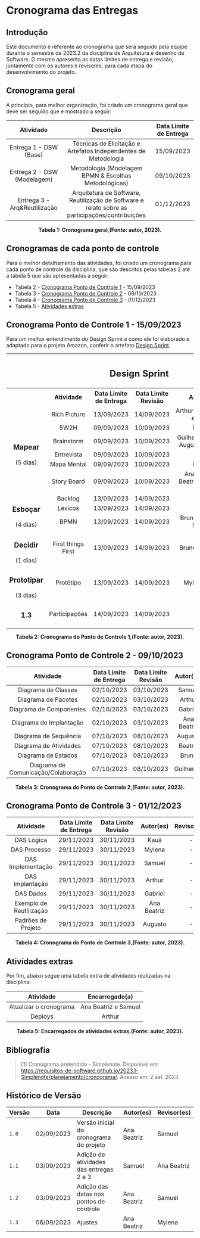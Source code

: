 # Cronograma das Entregas

## Introdução

Este documento é referente ao cronograma que será seguido pela equipe durante o semestre de 2023.2 da disciplina de Arquitetura e desenho de Software.
O mesmo apresenta as datas limites de entrega e revisão, juntamente com os autores e revisores, para cada etapa do desenvolvimento do projeto.

## Cronograma geral
A princípio, para melhor organização, foi criado um cronograma geral que deve ser seguido que é mostrado a seguir:

<div align="center">

|          Atividade           |                                            Descrição                                            | Data Limite de Entrega |
| :--------------------------: | :---------------------------------------------------------------------------------------------: | :--------------------: |
|    Entrega 1 - DSW (Base)    |                 Técnicas de Elicitação e Artefatos Independentes de Metodologia                 |       15/09/2023       |
| Entrega 2 - DSW (Modelagem)  |                      Metodologia (Modelagem BPMN & Escolhas Metodológicas)                      |       09/10/2023       |
| Entrega 3 - Arq&Reutilização | Arquitetura de Software, Reutilização de Software e relato sobre as participações/contribuições |       01/12/2023       |


**Tabela 1: Cronograma geral,(Fonte: autor, 2023).**

</div>

## Cronogramas de cada ponto de controle
Para o melhor detalhamento das atividades, foi criado um cronograma para cada ponto de controle da disciplina, que são descritos pelas tabelas 2 até a tabela 5 que são apresentadas a seguir:

 - Tabela 2 - [Cronograma Ponto de Controle 1](#cronograma-ponto-de-controle-1---15092023) - 15/09/2023
 - Tabela 3 - [Cronograma Ponto de Controle 2](#cronograma-ponto-de-controle-2---09102023) - 09/10/2023
 - Tabela 4 - [Cronograma Ponto de Controle 3](#cronograma-ponto-de-controle-3---01122023) - 01/12/2023
 - Tabela 5 - [Atividades extras](#atividades-extras)

## Cronograma Ponto de Controle 1 - 15/09/2023 
Para um melhor entendimento do Design Sprint e como ele foi elaborado e adaptado para o projeto Amazon, conferir o artefato [Design Sprint](docs/Base/2.0-Design-Sprint.md).

<div align="center">
  <table style="margin: 0 auto; text-align: center;">
    <tr>
      <th style="text-align: center" colspan="6">
        <h2>Design Sprint</h2>
      </th>
    </tr>
    <tr>
      <th></th>
      <th>Atividade</th>
      <th>Data Limite de Entrega</th>
      <th>Data Limite Revisão</th>
      <th>Autor(es)</th>
      <th>Revisor(es)</th>
    </tr>
    </tr>
    <tr>
      <td style="vertical-align: middle" rowspan="6"><h3><b>Mapear</b></h3>(5 dias)</td>
      <td>Rich Picture</td>
      <td>13/09/2023</td>
      <td>14/09/2023</td>
      <td>Arthur(documento) e Todos</td>
      <td></td>
    </tr>
    <tr>
      <td>5W2H</td>
      <td>09/09/2023</td>
      <td>10/09/2023</td>
      <td>Mylena</td>
      <td>-</td>
    </tr>
    <tr>
      <td>Brainstorm</td>
      <td>09/09/2023</td>
      <td>10/09/2023</td>
      <td>Guilherme, Arthur, Augusto, Samuel</td>
      <td>-</td>
    </tr>
    <tr>
      <td>Entrevista</td>
      <td>09/09/2023</td>
      <td>10/09/2023</td>
      <td>Kauã</td>
      <td>-</td>
    </tr>
    <tr>
      <td>Mapa Mental</td>
      <td>09/09/2023</td>
      <td>10/09/2023</td>
      <td>Beatriz</td>
      <td>-</td>
    </tr>
    <tr>
      <td>Story Board</td>
      <td>09/09/2023</td>
      <td>10/09/2023</td>
      <td>Ana, Samuel, Beatriz, Augusto, Arthur</td>
      <td>-</td>
    </tr>
      <td style="vertical-align: middle" rowspan="3"><h3><b>Esboçar</b></h3>(4 dias)</td>
      <td>Backlog</td>
      <td>13/09/2023</td>
      <td>14/09/2023</td>
      <td>Arthur</td>
      <td>-</td>
    </tr>
    <tr>
      <td>Léxicos</td>
      <td>13/09/2023</td>
      <td>14/09/2023</td>
      <td>Kauã</td>
      <td>-</td>
    </tr>
    <tr>
      <td>BPMN</td>
      <td>13/09/2023</td>
      <td>14/09/2023</td>
      <td>Bruno, Gabriel e Samuel</td>
      <td>-</td>
    </tr>
      <td style="vertical-align: middle" rowspan="1"><h3><b>Decidir</b></h3>(1 dias)</td>
      <td>First things First</td>
      <td>13/09/2023</td>
      <td>14/09/2023</td>
      <td>Bruno e Augusto</td>
      <td>-</td>
    </tr>
    </tr>
      <td style="vertical-align: middle" rowspan="1"><h3><b>Prototipar</b></h3>(3 dias)</td>
      <td>Protótipo</td>
      <td>13/09/2023</td>
      <td>14/09/2023</td>
      <td>Mylena e Ana</td>
      <td>-</td>
    </tr>
    <tr>
      <td style="vertical-align: middle"><h3><b>1.3</b></h3></td>
      <td>Participações</td>
      <td>14/09/2023</td>
      <td>14/09/2023</td>
      <td>Todos</td>
      <td></td>
    </tr>
  </table>

**Tabela 2: Cronograma do Ponto de Controle 1,(Fonte: autor, 2023).**

</div>

## Cronograma Ponto de Controle 2 - 09/10/2023

<div align="center">

|              Atividade              | Data Limite de Entrega | Data Limite Revisão |  Autor(es)  | Revisor(es) |
| :---------------------------------: | :--------------------: | :-----------------: | :---------: | :---------: |
|         Diagrama de Classes         |       02/10/2023       |     03/10/2023      |   Samuel    |      -      |
|         Diagrama de Pacotes         |       02/10/2023       |     03/10/2023      |   Arthur    |      -      |
|       Diagrama de Componentes       |       02/10/2023       |     03/10/2023      |   Gabriel   |      -      |
|       Diagrama de Implantação       |       02/10/2023       |     03/10/2023      | Ana Beatriz |      -      |
|        Diagrama de Sequência        |       07/10/2023       |     08/10/2023      |   Augusto   |      -      |
|       Diagrama de Atividades        |       07/10/2023       |     08/10/2023      |   Beatriz   |      -      |
|         Diagrama de Estados         |       07/10/2023       |     08/10/2023      |    Bruno    |      -      |
| Diagrama de Comunicação/Colaboração |       07/10/2023       |     08/10/2023      |  Guilherme  |      -      |

**Tabela 3: Cronograma do Ponto de Controle 2,(Fonte: autor, 2023).**

</div>

## Cronograma Ponto de Controle 3 - 01/12/2023

<div align="center">

|        Atividade        | Data Limite de Entrega | Data Limite Revisão |  Autor(es)  | Revisor(es) |
| :---------------------: | :--------------------: | :-----------------: | :---------: | :---------: |
|       DAS Lógica        |       29/11/2023       |     30/11/2023      |    Kauã     |      -      |
|      DAS Processo       |       29/11/2023       |     30/11/2023      |   Mylena    |      -      |
|    DAS Implementação    |       29/11/2023       |     30/11/2023      |   Samuel    |      -      |
|     DAS Implantação     |       29/11/2023       |     30/11/2023      |   Arthur    |      -      |
|        DAS Dados        |       29/11/2023       |     30/11/2023      |   Gabriel   |      -      |
| Exemplo de Reutilização |       29/11/2023       |     30/11/2023      | Ana Beatriz |      -      |
|   Padrões de Projeto    |       29/11/2023       |     30/11/2023      |   Augusto   |      -      |

**Tabela 4: Cronograma do Ponto de Controle 3,(Fonte: autor, 2023).**

</div>

## Atividades extras
Por fim, abaixo segue uma tabela extra de atividades realizadas na disciplina:

<div align="center">

|       Atividade        |    Encarregado(a)    |
| :--------------------: | :------------------: |
| Atualizar o cronograma | Ana Beatriz e Samuel |
|        Deploys         |        Arthur        |

**Tabela 5: Encarregados de atividades extras,(Fonte: autor, 2023).**

</div>

## Bibliografia
> [1] Cronograma pretendido - Simplenote. Disponível em: <https://requisitos-de-software.github.io/2023.1-Simplenote/planejamento/cronograma/>. Acesso em: 2 set. 2023.

## Histórico de Versão

<div align="center">

| Versão | Data       | Descrição                               | Autor(es)   | Revisor(es) |
| ------ | ---------- | --------------------------------------- | ----------- | ----------- |
| `1.0`  | 02/09/2023 | Versão inicial do cronograma do projeto | Ana Beatriz | Samuel      |
| `1.1`  | 03/09/2023 | Adição de atividades das entregas 2 e 3 | Samuel      | Ana Beatriz |
| `1.2`  | 03/09/2023 | Adição das datas nos pontos de controle | Ana Beatriz | Samuel      |
| `1.3`  | 06/09/2023 | Ajustes                                 | Ana Beatriz | Mylena      |

</div>
